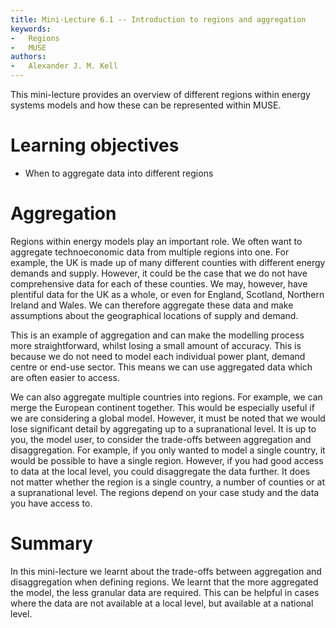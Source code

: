 ```yaml
---
title: Mini-Lecture 6.1 -- Introduction to regions and aggregation
keywords:
-   Regions
-   MUSE
authors:
-   Alexander J. M. Kell
---
```


This mini-lecture provides an overview of different regions within energy systems models and how these can be represented within MUSE.

# Learning objectives

-   When to aggregate data into different regions

# Aggregation

Regions within energy models play an important role. We often want to aggregate technoeconomic data from multiple regions into one. For example, the UK is made up of many different counties with different energy demands and supply. However, it could be the case that we do not have comprehensive data for each of these counties. We may, however, have plentiful data for the UK as a whole, or even for England, Scotland, Northern Ireland and Wales. We can therefore aggregate these data and make assumptions about the geographical locations of supply and demand. 

This is an example of aggregation and can make the modelling process more straightforward, whilst losing a small amount of accuracy. This is because we do not need to model each individual power plant, demand centre or end-use sector. This means we can use aggregated data which are often easier to access.

We can also aggregate multiple countries into regions. For example, we can merge the European continent together. This would be especially useful if we are considering a global model. However, it must be noted that we would lose significant detail by aggregating up to a supranational level. It is up to you, the model user, to consider the trade-offs between aggregation and disaggregation. For example, if you only wanted to model a single country, it would be possible to have a single region. However, if you had good access to data at the local level, you could disaggregate the data further. It does not matter whether the region is a single country, a number of counties or at a supranational level. The regions depend on your case study and the data you have access to.



# Summary

In this mini-lecture we learnt about the trade-offs between aggregation and disaggregation when defining regions. We learnt that the more aggregated the model, the less granular data are required. This can be helpful in cases where the data are not available at a local level, but available at a national level.

